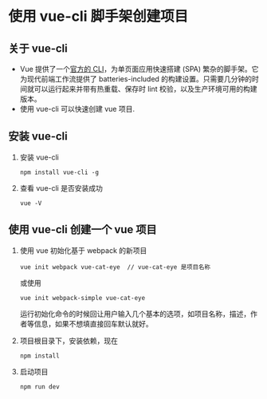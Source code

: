 # 使用 vue-cli 脚手架创建项目

## 关于 vue-cli
* Vue 提供了一个[官方的 CLI](https://cli.vuejs.org/)，为单页面应用快速搭建 (SPA) 繁杂的脚手架。它为现代前端工作流提供了 batteries-included 的构建设置。只需要几分钟的时间就可以运行起来并带有热重载、保存时 lint 校验，以及生产环境可用的构建版本。
* 使用 vue-cli 可以快速创建 vue 项目.

## 安装 vue-cli

1. 安装 vue-cli

	```
	npm install vue-cli -g
	```

2. 查看 vue-cli 是否安装成功

	```
	vue -V
	```

## 使用 vue-cli 创建一个 vue 项目
1. 使用 vue 初始化基于 webpack 的新项目
	
	```
	vue init webpack vue-cat-eye  // vue-cat-eye 是项目名称
	```
	
	或使用
	
	```
	vue init webpack-simple vue-cat-eye
	```
	
	运行初始化命令的时候回让用户输入几个基本的选项，如项目名称，描述，作者等信息，如果不想填直接回车默认就好。

2. 项目根目录下，安装依赖，现在

	```
	npm install
	```

3. 启动项目

	```
	npm run dev
	```